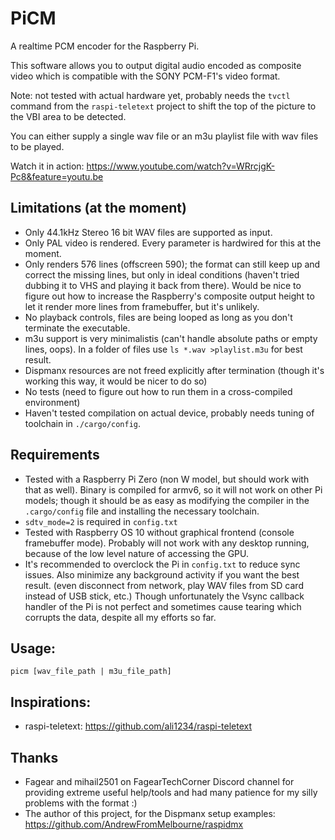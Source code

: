 # PiCM

A realtime PCM encoder for the Raspberry Pi.

This software allows you to output digital audio encoded as composite video which is compatible with the SONY PCM-F1's video format.

Note: not tested with actual hardware yet, probably needs the `tvctl` command from the `raspi-teletext` project to shift the top of the picture to the VBI area to be detected.

You can either supply a single wav file or an m3u playlist file with wav files to be played.

Watch it in action: https://www.youtube.com/watch?v=WRrcjgK-Pc8&feature=youtu.be

## Limitations (at the moment)
- Only 44.1kHz Stereo 16 bit WAV files are supported as input.
- Only PAL video is rendered. Every parameter is hardwired for this at the moment.
- Only renders 576 lines (offscreen 590); the format can still keep up and correct the missing lines, but only in ideal conditions (haven't tried dubbing it to VHS and playing it back from there). Would be nice to figure out how to increase the Raspberry's composite output height to let it render more lines from framebuffer, but it's unlikely.
- No playback controls, files are being looped as long as you don't terminate the executable.
- m3u support is very minimalistis (can't handle absolute paths or empty lines, oops). In a folder of files use `ls *.wav >playlist.m3u` for best result.
- Dispmanx resources are not freed explicitly after termination (though it's working this way, it would be nicer to do so)
- No tests (need to figure out how to run them in a cross-compiled environment)
- Haven't tested compilation on actual device, probably needs tuning of toolchain in `./cargo/config`.

## Requirements
- Tested with a Raspberry Pi Zero (non W model, but should work with that as well). Binary is compiled for armv6, so it will not work on other Pi models; though it should be as easy as modifying the compiler in the `.cargo/config` file and installing the necessary toolchain.
- `sdtv_mode=2` is required in `config.txt`
- Tested with Raspberry OS 10 without graphical frontend (console framebuffer mode). Probably will not work with any desktop running, because of the low level nature of accessing the GPU.
- It's recommended to overclock the Pi in `config.txt` to reduce sync issues. Also minimize any background activity if you want the best result. (even disconnect from network, play WAV files from SD card instead of USB stick, etc.) Though unfortunately the Vsync callback handler of the Pi is not perfect and sometimes cause tearing which corrupts the data, despite all my efforts so far.

## Usage:

    picm [wav_file_path | m3u_file_path]

## Inspirations:
- raspi-teletext: https://github.com/ali1234/raspi-teletext

## Thanks

* Fagear and mihail2501 on FagearTechCorner Discord channel for providing extreme useful help/tools and had many patience for my silly problems with the format :)
* The author of this project, for the Dispmanx setup examples: https://github.com/AndrewFromMelbourne/raspidmx
